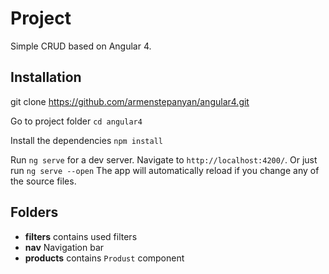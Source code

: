 # Project

Simple CRUD based on Angular 4. 

## Installation

git clone https://github.com/armenstepanyan/angular4.git

Go to project folder `cd angular4` 

Install the dependencies `npm install`


Run `ng serve` for a dev server. Navigate to `http://localhost:4200/`. Or just run `ng serve --open`
 The app will automatically reload if you change any of the source files.

## Folders

* **filters**   contains used filters 
* **nav**       Navigation bar 
* **products**  contains `Produst` component
